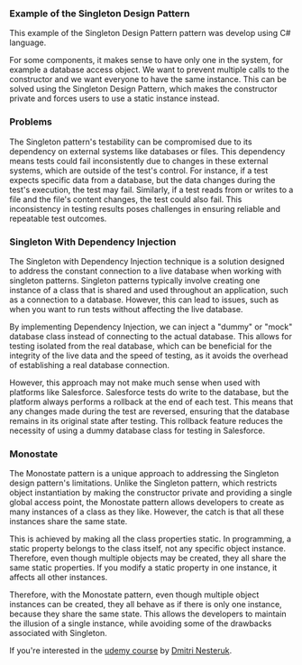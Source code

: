 ### Example of the Singleton Design Pattern

This example of the Singleton Design Pattern pattern was develop using C# language.

For some components, it makes sense to have only one in the system, for example a database access object. We want to prevent multiple calls to the constructor and we want everyone to have the same instance. This can be solved using the Singleton Design Pattern, which makes the constructor private and forces users to use a static instance instead.

### Problems

The Singleton pattern's testability can be compromised due to its dependency on external systems like databases or files. This dependency means tests could fail inconsistently due to changes in these external systems, which are outside of the test's control. For instance, if a test expects specific data from a database, but the data changes during the test's execution, the test may fail. Similarly, if a test reads from or writes to a file and the file's content changes, the test could also fail. This inconsistency in testing results poses challenges in ensuring reliable and repeatable test outcomes.

### Singleton With Dependency Injection

The Singleton with Dependency Injection technique is a solution designed to address the constant connection to a live database when working with singleton patterns. Singleton patterns typically involve creating one instance of a class that is shared and used throughout an application, such as a connection to a database. However, this can lead to issues, such as when you want to run tests without affecting the live database.

By implementing Dependency Injection, we can inject a "dummy" or "mock" database class instead of connecting to the actual database. This allows for testing isolated from the real database, which can be beneficial for the integrity of the live data and the speed of testing, as it avoids the overhead of establishing a real database connection.

However, this approach may not make much sense when used with platforms like Salesforce. Salesforce tests do write to the database, but the platform always performs a rollback at the end of each test. This means that any changes made during the test are reversed, ensuring that the database remains in its original state after testing. This rollback feature reduces the necessity of using a dummy database class for testing in Salesforce.

### Monostate

The Monostate pattern is a unique approach to addressing the Singleton design pattern's limitations. Unlike the Singleton pattern, which restricts object instantiation by making the constructor private and providing a single global access point, the Monostate pattern allows developers to create as many instances of a class as they like. However, the catch is that all these instances share the same state.

This is achieved by making all the class properties static. In programming, a static property belongs to the class itself, not any specific object instance. Therefore, even though multiple objects may be created, they all share the same static properties. If you modify a static property in one instance, it affects all other instances.

Therefore, with the Monostate pattern, even though multiple object instances can be created, they all behave as if there is only one instance, because they share the same state. This allows the developers to maintain the illusion of a single instance, while avoiding some of the drawbacks associated with Singleton.

If you're interested in the [udemy course](https://www.udemy.com/course/design-patterns-csharp-dotnet) by [Dmitri Nesteruk](https://www.udemy.com/user/dmitrinesteruk/).
